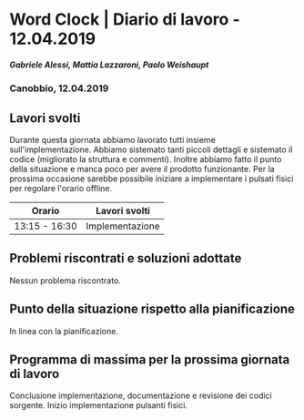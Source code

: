 # Word Clock | Diario di lavoro - 12.04.2019
##### Gabriele Alessi, Mattia Lazzaroni, Paolo Weishaupt
### Canobbio, 12.04.2019

## Lavori svolti
Durante questa giornata abbiamo lavorato tutti insieme sull'implementazione. Abbiamo sistemato tanti piccoli dettagli e sistemato il codice (migliorato la struttura e commenti). Inoltre abbiamo fatto il punto della situazione e manca poco per avere il prodotto funzionante. Per la prossima occasione sarebbe possibile iniziare a implementare i pulsati fisici per regolare l'orario offline.

| Orario | Lavori svolti |
| - | - |
|13:15 - 16:30 | Implementazione |

##  Problemi riscontrati e soluzioni adottate
Nessun problema riscontrato.
##  Punto della situazione rispetto alla pianificazione
In linea con la pianificazione.
## Programma di massima per la prossima giornata di lavoro
Conclusione implementazione, documentazione e revisione dei codici sorgente. Inizio implementazione pulsanti fisici.